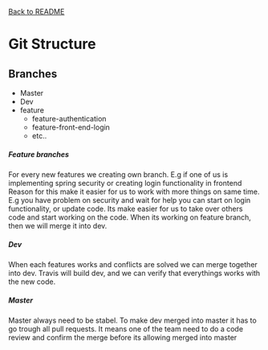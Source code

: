 [Back to README](../README.md)

# Git Structure

## Branches

- Master
- Dev
- feature
  - feature-authentication
  - feature-front-end-login
  - etc..

##### Feature branches
For every new features we creating own branch. E.g if one of us is implementing spring security or creating login functionality in frontend
Reason for this make it easier for us to work with more things on same time. E.g you have problem on security and wait for help you can start on login functionality, or update code.
Its make easier for us to take over others code and start working on the code. When its working on feature branch, then we will merge it into dev.


##### Dev
When each features works and conflicts are solved we can merge together into dev. Travis will build dev, and we can verify that everythings works with the new code.

##### Master
Master always need to be stabel. To make dev merged into master it has to go trough all pull requests. It means one of the team need to do a code review and confirm the merge before its allowing merged into master